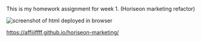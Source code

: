 This is my homework assignment for week 1. (Horiseon marketing refactor)

![screenshot of html deployed in browser](horiseon-marketing/blob/main/03-Homework/Assets/01-html-css-git-homework-demo.png)

https://affiiiffff.github.io/horiseon-marketing/

